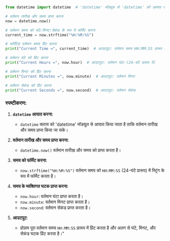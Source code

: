
```python
from datetime import datetime  # 'datetime' मॉड्यूल से 'datetime' को आयात करना

# वर्तमान तारीख और समय प्राप्त करना
now = datetime.now()

# वर्तमान समय को घंटे:मिनट:सेकंड के रूप में फॉर्मेट करना
current_time = now.strftime("%H:%M:%S")

# फॉर्मेटेड वर्तमान समय प्रिंट करना
print("Current Time =", current_time)  # आउटपुट: वर्तमान समय HH:MM:SS प्रारूप में

# वर्तमान घंटे को प्रिंट करना
print("Current Hours =", now.hour)  # आउटपुट: वर्तमान घंटा (24-घंटे प्रारूप में)

# वर्तमान मिनट को प्रिंट करना
print("Current Minutes =", now.minute)  # आउटपुट: वर्तमान मिनट

# वर्तमान सेकंड को प्रिंट करना
print("Current Seconds =", now.second)  # आउटपुट: वर्तमान सेकंड
```

### स्पष्टीकरण:

1. **`datetime` आयात करना**:
   - `datetime` क्लास को 'datetime' मॉड्यूल से आयात किया जाता है ताकि वर्तमान तारीख और समय प्राप्त किया जा सके।

2. **वर्तमान तारीख और समय प्राप्त करना**:
   - `datetime.now()` वर्तमान तारीख और समय को प्राप्त करता है।

3. **समय को फॉर्मेट करना**:
   - `now.strftime("%H:%M:%S")` वर्तमान समय को `HH:MM:SS` (24-घंटे प्रारूप) में स्ट्रिंग के रूप में फॉर्मेट करता है।

4. **समय के व्यक्तिगत घटक प्राप्त करना**:
   - `now.hour`: वर्तमान घंटा प्राप्त करता है।
   - `now.minute`: वर्तमान मिनट प्राप्त करता है।
   - `now.second`: वर्तमान सेकंड प्राप्त करता है।

5. **आउटपुट**:
   - प्रोग्राम पूरा वर्तमान समय `HH:MM:SS` प्रारूप में प्रिंट करता है और अलग से घंटे, मिनट, और सेकंड घटक प्रिंट करता है।"
